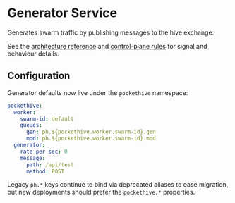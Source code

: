 # Generator Service

Generates swarm traffic by publishing messages to the hive exchange.

See the [architecture reference](../docs/ARCHITECTURE.md) and [control-plane rules](../docs/rules/control-plane-rules.md) for signal and behaviour details.

## Configuration

Generator defaults now live under the `pockethive` namespace:

```yaml
pockethive:
  worker:
    swarm-id: default
    queues:
      gen: ph.${pockethive.worker.swarm-id}.gen
      mod: ph.${pockethive.worker.swarm-id}.mod
  generator:
    rate-per-sec: 0
    message:
      path: /api/test
      method: POST
```

Legacy `ph.*` keys continue to bind via deprecated aliases to ease migration, but new deployments should prefer the `pockethive.*` properties.

